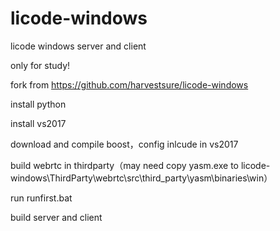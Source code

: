 # licode-windows
licode windows server and client

only for study!

fork from https://github.com/harvestsure/licode-windows

install python

install vs2017

download and compile boost，config inlcude in vs2017

build webrtc in thirdparty（may need copy yasm.exe to licode-windows\ThirdParty\webrtc\src\third_party\yasm\binaries\win）

run runfirst.bat

build server and client


